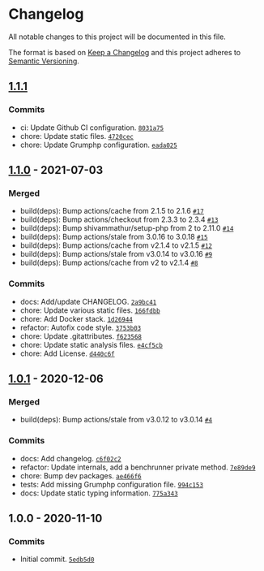 # Changelog

All notable changes to this project will be documented in this file.

The format is based on [Keep a Changelog](https://keepachangelog.com/en/1.0.0/)
and this project adheres to [Semantic Versioning](https://semver.org/spec/v2.0.0.html).

## [1.1.1](https://github.com/loophp/nanobench/compare/1.1.0...1.1.1)

### Commits

- ci: Update Github CI configuration. [`8031a75`](https://github.com/loophp/nanobench/commit/8031a757655bae7fff46edc36301631194f9be85)
- chore: Update static files. [`4720cec`](https://github.com/loophp/nanobench/commit/4720cec107347dc3ffbdf11bbc39b9d3bfc00258)
- chore: Update Grumphp configuration. [`eada025`](https://github.com/loophp/nanobench/commit/eada0257f2e6ad24577385c2cb89b2882cbdc657)

## [1.1.0](https://github.com/loophp/nanobench/compare/1.0.1...1.1.0) - 2021-07-03

### Merged

- build(deps): Bump actions/cache from 2.1.5 to 2.1.6 [`#17`](https://github.com/loophp/nanobench/pull/17)
- build(deps): Bump actions/checkout from 2.3.3 to 2.3.4 [`#13`](https://github.com/loophp/nanobench/pull/13)
- build(deps): Bump shivammathur/setup-php from 2 to 2.11.0 [`#14`](https://github.com/loophp/nanobench/pull/14)
- build(deps): Bump actions/stale from 3.0.16 to 3.0.18 [`#15`](https://github.com/loophp/nanobench/pull/15)
- build(deps): Bump actions/cache from v2.1.4 to v2.1.5 [`#12`](https://github.com/loophp/nanobench/pull/12)
- build(deps): Bump actions/stale from v3.0.14 to v3.0.16 [`#9`](https://github.com/loophp/nanobench/pull/9)
- build(deps): Bump actions/cache from v2 to v2.1.4 [`#8`](https://github.com/loophp/nanobench/pull/8)

### Commits

- docs: Add/update CHANGELOG. [`2a9bc41`](https://github.com/loophp/nanobench/commit/2a9bc41f57b0bf4f1ce71a1c856a0556d50a8cf1)
- chore: Update various static files. [`166fdbb`](https://github.com/loophp/nanobench/commit/166fdbbdf255f750b03649b74c7f50fead9960df)
- chore: Add Docker stack. [`1d26944`](https://github.com/loophp/nanobench/commit/1d26944b4ce1e2db79f1efd09ef15256d6502763)
- refactor: Autofix code style. [`3753b03`](https://github.com/loophp/nanobench/commit/3753b0303ccb2110866090c6b1523e525accfc35)
- chore: Update .gitattributes. [`f623568`](https://github.com/loophp/nanobench/commit/f6235689a9da108007e4f524a9fd7ad4cf63b5eb)
- chore: Update static analysis files. [`e4cf5cb`](https://github.com/loophp/nanobench/commit/e4cf5cb03a68d71dc86b9e3ca4810833c3b04523)
- chore: Add License. [`d440c6f`](https://github.com/loophp/nanobench/commit/d440c6f243a3551521759b39ce0dcc41983331ff)

## [1.0.1](https://github.com/loophp/nanobench/compare/1.0.0...1.0.1) - 2020-12-06

### Merged

- build(deps): Bump actions/stale from v3.0.12 to v3.0.14 [`#4`](https://github.com/loophp/nanobench/pull/4)

### Commits

- docs: Add changelog. [`c6f02c2`](https://github.com/loophp/nanobench/commit/c6f02c20fab749fff8c47a29440f8778f8cb41ca)
- refactor: Update internals, add a benchrunner private method. [`7e89de9`](https://github.com/loophp/nanobench/commit/7e89de9c26b4124fc6fd343e9f4943a905c3aad1)
- chore: Bump dev packages. [`ae466f6`](https://github.com/loophp/nanobench/commit/ae466f62a603515dcb78af85f2b72be9801924de)
- tests: Add missing Grumphp configuration file. [`994c153`](https://github.com/loophp/nanobench/commit/994c1535deae669854c9aae17263da182a0a946d)
- docs: Update static typing information. [`775a343`](https://github.com/loophp/nanobench/commit/775a3438a614627ba7b061f93d5fe71dcda40b1c)

## 1.0.0 - 2020-11-10

### Commits

- Initial commit. [`5edb5d0`](https://github.com/loophp/nanobench/commit/5edb5d062ed4a1846f7bfa5828bbbbc03aa7a763)
